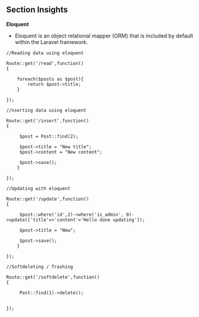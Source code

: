 ## Section Insights

**Eloquent**

- Eloquent is an object relational mapper (ORM) that is included by default within the Laravel framework.

```
//Reading data using eloquent

Route::get('/read',function()
{

    foreach($posts as $post){
        return $post->title;
    }

});

//nserting data using eloquent

Route::get('/insert',function()
{
   
     $post = Post::find(2);

     $post->title = "New title";
     $post->content = "New content";
     
     $post->save();
    }

});

//Updating with eloquent

Route::get('/update',function()
{
   
     $post::where('id',2)->where('is_admin', 0)->update(['title'=>'content'='Hello done updating']);

     $post->title = "New";
     
     $post->save();
    }

});

//Softdeleting / Trashing

Route::get('/softdelete',function()
{
   
     Post::find(1)->delete();


});


